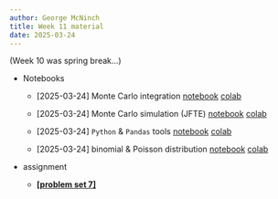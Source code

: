 ```yaml
---
author: George McNinch
title: Week 11 material
date: 2025-03-24
---
```


(Week 10 was spring break...)

- Notebooks

  - [2025-03-24] Monte Carlo integration
    [notebook](/course-content/week11-01--monte-carlo.ipynb)
	[colab](https://colab.research.google.com/github/gmcninch-tufts/2025-Sp-Math087/blob/main/course-content/week11-01--monte-carlo.ipynb)

  - [2025-03-24] Monte Carlo simulation (JFTE)
    [notebook](/course-content/week11-02--monte-carlo-simulation-JFTE.ipynb)
	[colab](https://colab.research.google.com/github/gmcninch-tufts/2025-Sp-Math087/blob/main/course-content/week11-02--monte-carlo-simulation-JFTE.ipynb)

  - [2025-03-24] `Python` & `Pandas` tools
    [notebook](/course-content/week11-03--python-and-pandas-tools.ipynb)
	[colab](https://colab.research.google.com/github/gmcninch-tufts/2025-Sp-Math087/blob/main/course-content/week11-03--python-and-pandas-tools.ipynb)

  - [2025-03-24] binomial & Poisson distribution
    [notebook](/course-content/week11-04--binomial-and-poisson.ipynb)
	[colab](https://colab.research.google.com/github/gmcninch-tufts/2025-Sp-Math087/blob/main/course-content/week11-04--binomial-and-poisson.ipynb)


- assignment

  - [**[problem set 7]**](/course-assignments/PS07--2024-03-29.pdf)
